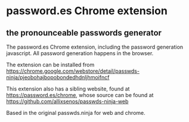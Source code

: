 # password.es Chrome extension
## the pronounceable passwords generator

The password.es Chrome extension, including the password generation javascript. All password generation happens in the browser.

The extension can be installed from https://chrome.google.com/webstore/detail/passwds-ninja/pjeobohajbopobondedhdnljhmoifncf

This extension also has a sibling website, found at https://password.es/chrome, whose source can be found at https://github.com/allixsenos/passwds-ninja-web

Based in the original passwds.ninja for web and chrome.
